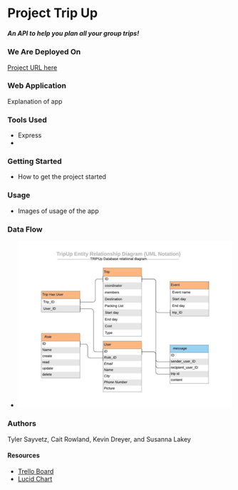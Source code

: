 # Project Trip Up
##### An API to help you plan all your group trips!

### We Are Deployed On 
[Project URL here]()


### Web Application
Explanation of app


### Tools Used
* Express
* 

### Getting Started

* How to get the project started

### Usage
* Images of usage of the app


### Data Flow
- ![UML](./TripUpUML.jpeg)

### Authors
 Tyler Sayvetz, Cait Rowland, Kevin Dreyer, and Susanna Lakey


#### Resources
* [Trello Board](https://trello.com/b/7nNHZZws/tripup)
* [Lucid Chart](https://www.lucidchart.com/pages/database-diagram/database-models)

